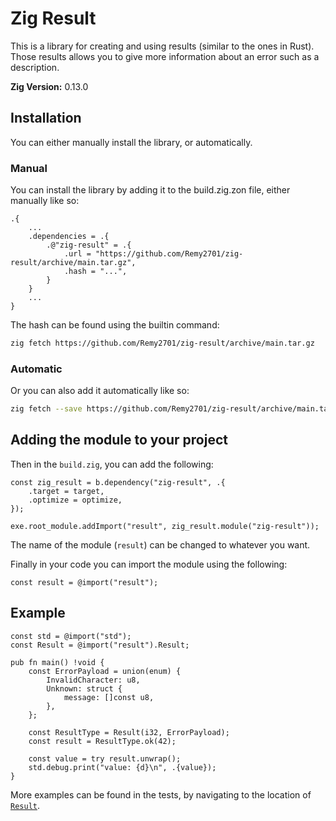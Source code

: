 # Zig Result
This is a library for creating and using results (similar to the ones in Rust). Those results allows you 
to give more information about an error such as a description.

**Zig Version:** 0.13.0

## Installation
You can either manually install the library, or automatically.

### Manual
You can install the library by adding it to the build.zig.zon file, either manually like so:

```zig
.{
    ...
    .dependencies = .{
        .@"zig-result" = .{
            .url = "https://github.com/Remy2701/zig-result/archive/main.tar.gz",
            .hash = "...",
        }
    }
    ...
}
```

The hash can be found using the builtin command:
```sh
zig fetch https://github.com/Remy2701/zig-result/archive/main.tar.gz
```

### Automatic
Or you can also add it automatically like so:
```sh
zig fetch --save https://github.com/Remy2701/zig-result/archive/main.tar.gz
```

## Adding the module to your project

Then in the `build.zig`, you can add the following:
```zig
const zig_result = b.dependency("zig-result", .{
    .target = target,
    .optimize = optimize,
});

exe.root_module.addImport("result", zig_result.module("zig-result"));
```

The name of the module (`result`) can be changed to whatever you want.

Finally in your code you can import the module using the following:
```zig
const result = @import("result");
```

## Example

```zig
const std = @import("std");
const Result = @import("result").Result;

pub fn main() !void {
    const ErrorPayload = union(enum) {
        InvalidCharacter: u8,
        Unknown: struct {
            message: []const u8,
        },
    };

    const ResultType = Result(i32, ErrorPayload);
    const result = ResultType.ok(42);

    const value = try result.unwrap();
    std.debug.print("value: {d}\n", .{value});
}
```

More examples can be found in the tests, by navigating to the location of [`Result`](src/result.zig).

